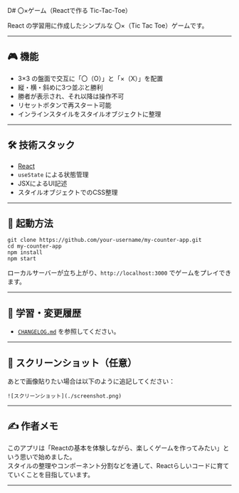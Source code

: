 D# 〇×ゲーム（Reactで作る Tic-Tac-Toe）

React の学習用に作成したシンプルな 〇×（Tic Tac Toe）ゲームです。

---

## 🎮 機能

- 3×3 の盤面で交互に「〇（O）」と「×（X）」を配置
- 縦・横・斜めに3つ並ぶと勝利
- 勝者が表示され、それ以降は操作不可
- リセットボタンで再スタート可能
- インラインスタイルをスタイルオブジェクトに整理

---

## 🛠 技術スタック

- [React](https://reactjs.org/)
- `useState` による状態管理
- JSXによるUI記述
- スタイルオブジェクトでのCSS整理

---

## 🚀 起動方法

```
git clone https://github.com/your-username/my-counter-app.git
cd my-counter-app
npm install
npm start
```

ローカルサーバーが立ち上がり、`http://localhost:3000` でゲームをプレイできます。

---

## 📓 学習・変更履歴

- [`CHANGELOG.md`](./CHANGELOG.md) を参照してください。

---

## 📸 スクリーンショット（任意）

あとで画像貼りたい場合は以下のように追記してください：

```
![スクリーンショット](./screenshot.png)
```

---

## ✍️ 作者メモ

このアプリは「Reactの基本を体験しながら、楽しくゲームを作ってみたい」という思いで始めました。  
スタイルの整理やコンポーネント分割などを通して、Reactらしいコードに育てていくことを目指しています。

---
